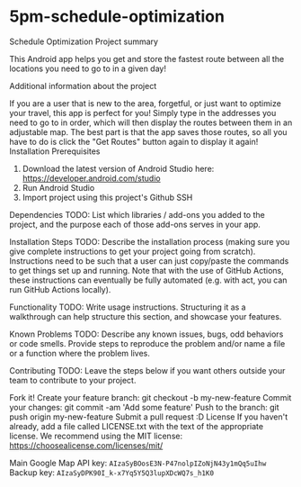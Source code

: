 # 5pm-schedule-optimization

Schedule Optimization
Project summary

This Android app helps you get and store the fastest route between all the locations you need to go to in a given day!

Additional information about the project

If you are a user that is new to the area, forgetful, or just want to optimize your travel, this app is perfect for you! Simply type in the addresses you need to go to in order, which will then display the routes between them in an adjustable map. The best part is that the app saves those routes, so all you have to do is click the "Get Routes" button again to display it again!
Installation
Prerequisites

1. Download the latest version of Android Studio here: https://developer.android.com/studio
2. Run Android Studio
3. Import project using this project's Github SSH

Dependencies
TODO: List which libraries / add-ons you added to the project, and the purpose each of those add-ons serves in your app.

Installation Steps
TODO: Describe the installation process (making sure you give complete instructions to get your project going from scratch). Instructions need to be such that a user can just copy/paste the commands to get things set up and running. Note that with the use of GitHub Actions, these instructions can eventually be fully automated (e.g. with act, you can run GitHub Actions locally).

Functionality
TODO: Write usage instructions. Structuring it as a walkthrough can help structure this section, and showcase your features.

Known Problems
TODO: Describe any known issues, bugs, odd behaviors or code smells. Provide steps to reproduce the problem and/or name a file or a function where the problem lives.

Contributing
TODO: Leave the steps below if you want others outside your team to contribute to your project.

Fork it!
Create your feature branch: git checkout -b my-new-feature
Commit your changes: git commit -am 'Add some feature'
Push to the branch: git push origin my-new-feature
Submit a pull request :D
License
If you haven't already, add a file called LICENSE.txt with the text of the appropriate license. We recommend using the MIT license: https://choosealicense.com/licenses/mit/

Main Google Map API key: `AIzaSyBOosE3N-P47nolpIZoNjN43y1mQq5uIhw`  
Backup key: `AIzaSyDPK90I_k-x7Yq5Y5Q3lupXDcWQ7s_h1K0`  
